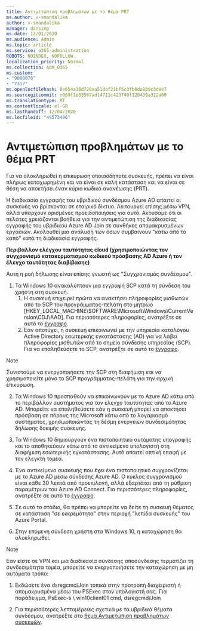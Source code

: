 ```yaml
---
title: Αντιμετώπιση προβλημάτων με το θέμα PRT
ms.author: v-smandalika
author: v-smandalika
manager: dansimp
ms.date: 12/01/2020
ms.audience: Admin
ms.topic: article
ms.service: o365-administration
ROBOTS: NOINDEX, NOFOLLOW
localization_priority: Normal
ms.collection: Adm_O365
ms.custom:
- "9000076"
- "7317"
ms.openlocfilehash: 8e654a38d720aa51daf21bf5c3fb0da8b9c3d8e7
ms.sourcegitcommit: c069f1b53567ad14711c423740f120439a312a60
ms.translationtype: MT
ms.contentlocale: el-GR
ms.lasthandoff: 12/04/2020
ms.locfileid: "49573496"
---
```

# <a name="troubleshoot-prt-issue"></a>Αντιμετώπιση προβλημάτων με το θέμα PRT

Για να ολοκληρωθεί η επικύρωση οποιασδήποτε συσκευής, πρέπει να είναι πλήρως καταχωρημένη και να είναι σε καλή κατάσταση και να είναι σε θέση να αποκτήσει έναν κύριο κωδικό ανανέωσης (PRT).

Η διαδικασία εγγραφής του υβριδικού συνδέσμου Azure AD απαιτεί οι συσκευές να βρίσκονται σε εταιρικό δίκτυο. Λειτουργεί επίσης μέσω VPN, αλλά υπάρχουν ορισμένες προειδοποιήσεις για αυτό. Ακούσαμε ότι οι πελάτες χρειάζονται βοήθεια για την αντιμετώπιση της διαδικασίας εγγραφής του υβριδικού Azure AD Join σε συνθήκες απομακρυσμένων εργασιών. Ακολουθεί μια ανάλυση των όσων συμβαίνουν "κάτω από το καπό" κατά τη διαδικασία εγγραφής.

**Περιβάλλον ελέγχου ταυτότητας cloud (χρησιμοποιώντας τον συγχρονισμό κατακερματισμού κωδικού πρόσβασης AD Azure ή τον έλεγχο ταυτότητας διαβίβασης)**

Αυτή η ροή δήλωσης είναι επίσης γνωστή ως "Συγχρονισμός συνδέσμου".

1. Τα Windows 10 ανακαλύπτουν μια εγγραφή SCP κατά τη σύνδεση του χρήστη στη συσκευή.
    1. Η συσκευή επιχειρεί πρώτα να ανακτήσει πληροφορίες μισθωτών από το SCP του προγράμματος-πελάτη στο μητρώο [HKEY_LOCAL_MACHINE\SOFTWARE\Microsoft\Windows\CurrentVersion\CDJ\AAD]. Για περισσότερες πληροφορίες, ανατρέξτε σε αυτό το [έγγραφο](https://docs.microsoft.com/azure/active-directory/devices/hybrid-azuread-join-control).
    2. Εάν αποτύχει, η συσκευή επικοινωνεί με την υπηρεσία καταλόγου Active Directory εσωτερικής εγκατάστασης (AD) για να λάβει πληροφορίες μισθωτών από το σημείο σύνδεσης υπηρεσίας (SCP). Για να επαληθεύσετε το SCP, ανατρέξτε σε αυτό το [έγγραφο](https://docs.microsoft.com/azure/active-directory/devices/hybrid-azuread-join-manual#configure-a-service-connection-point). 

> [!NOTE]
> Συνιστούμε να ενεργοποιήσετε την SCP στη διαφήμιση και να χρησιμοποιείτε μόνο το SCP προγράμματος-πελάτη για την αρχική επικύρωση.

2. Τα Windows 10 προσπαθούν να επικοινωνούν με το Azure AD κάτω από το περιβάλλον συστήματος για τον έλεγχο ταυτότητας από το Azure AD. Μπορείτε να επαληθεύσετε εάν η συσκευή μπορεί να αποκτήσει πρόσβαση σε πόρους της Microsoft κάτω από το λογαριασμό συστήματος, χρησιμοποιώντας τη δέσμη ενεργειών συνδεσιμότητας δήλωσης δοκιμής συσκευής.

3. Τα Windows 10 δημιουργούν ένα πιστοποιητικό αυτόματης υπογραφής και το αποθηκεύουν κάτω από το αντικείμενο υπολογιστή στη διαφήμιση εσωτερικής εγκατάστασης. Αυτό απαιτεί οπτική επαφή με τον ελεγκτή τομέα.

4. Ένα αντικείμενο συσκευής που έχει ένα πιστοποιητικό συγχρονίζεται με το Azure AD μέσω σύνδεσης Azure AD. Ο κύκλος συγχρονισμού είναι κάθε 30 λεπτά από προεπιλογή, αλλά εξαρτάται από τη ρύθμιση παραμέτρων του Azure AD Connect. Για περισσότερες πληροφορίες, ανατρέξτε σε αυτό το [έγγραφο](https://docs.microsoft.com/azure/active-directory/hybrid/how-to-connect-sync-configure-filtering#organizational-unitbased-filtering).

5. Σε αυτό το στάδιο, θα πρέπει να μπορείτε να δείτε τη συσκευή θέματος σε κατάσταση "σε εκκρεμότητα" στην περιοχή "λεπίδα συσκευής" του Azure Portal.

6. Στην επόμενη σύνδεση χρήστη στα Windows 10, η καταχώρηση θα ολοκληρωθεί. 

> [!NOTE]
> Εάν είστε σε VPN και μια διαδικασία σύνδεσης αποσύνδεσης τερματίζει τη συνδεσιμότητα τομέα, μπορείτε να ενεργοποιήσετε την καταχώρηση με μη αυτόματο τρόπο:
 1. Εκδώσετε ένα dsregcmd/Join τοπικά στην προτροπή διαχειριστή ή απομακρυσμένα μέσω του PSExec στον υπολογιστή σας. Για παράδειγμα, PsExec-s \\ win10client01 cmd, dsregcmd/Join

 2. Για περισσότερες λεπτομέρειες σχετικά με τα υβριδικά θέματα συνδέσμου, ανατρέξτε στο [θέμα Αντιμετώπιση προβλημάτων συσκευών](https://techcommunity.microsoft.com/t5/azure-active-directory-identity/azure-ad-mailbag-frequent-questions-about-using-device-based/ba-p/1257344).
